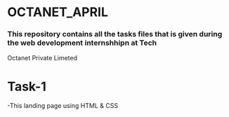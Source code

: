 # OCTANET_APRIL  
### This repository contains all the tasks files that is given during the web development internshhipn at Tech
Octanet Private Limeted
# Task-1
  -This landing page using HTML & CSS
